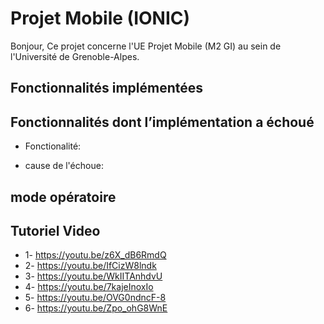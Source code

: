 # Projet Mobile (IONIC)
Bonjour,
Ce projet concerne l'UE Projet Mobile (M2 GI) au sein de l'Université de Grenoble-Alpes.

## Fonctionnalités implémentées

## Fonctionnalités dont l’implémentation a échoué

- Fonctionalité: 

- cause de l'échoue:

## mode opératoire

## Tutoriel Video
- 1- https://youtu.be/z6X_dB6RmdQ
- 2- https://youtu.be/IfCizW8lndk
- 3- https://youtu.be/WkIITAnhdvU
- 4- https://youtu.be/7kajeInoxIo
- 5- https://youtu.be/OVG0ndncF-8
- 6- https://youtu.be/Zpo_ohG8WnE
